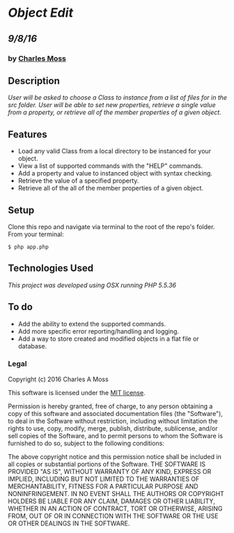 # _Object Edit_
## _9/8/16_
### by [Charles Moss](https://twitter.com/CharlesMoss)

## Description
_User will be asked to choose a Class to instance from a list of files for in the src folder. User will be able to set new properties, retrieve a single value from a property, or retrieve all of the member properties of a given object._

## Features

- Load any valid Class from a local directory to be instanced for your object.
- View a list of supported commands with the "HELP" commands.
- Add a property and value to instanced object with syntax checking.
- Retrieve the value of a specified property.
- Retrieve all of the all of the member properties of a given object.

## Setup
Clone this repo and navigate via terminal to the root of the repo's folder. From your terminal:

```
$ php app.php
```

## Technologies Used

_This project was developed using OSX running PHP 5.5.36_

## To do

- Add the ability to extend the supported commands.
- Add more specific error reporting/handling and logging.
- Add a way to store created and modified objects in a flat file or database.  

### Legal
Copyright (c) 2016 Charles A Moss

This software is licensed under the [MIT license](https://en.wikipedia.org/wiki/MIT_License).

Permission is hereby granted, free of charge, to any person obtaining a copy of this software and associated documentation files (the "Software"), to deal in the Software without restriction, including without limitation the rights to use, copy, modify, merge, publish, distribute, sublicense, and/or sell copies of the Software, and to permit persons to whom the Software is furnished to do so, subject to the following conditions:

The above copyright notice and this permission notice shall be included in all copies or substantial portions of the Software.
THE SOFTWARE IS PROVIDED "AS IS", WITHOUT WARRANTY OF ANY KIND, EXPRESS OR IMPLIED, INCLUDING BUT NOT LIMITED TO THE WARRANTIES OF MERCHANTABILITY, FITNESS FOR A PARTICULAR PURPOSE AND NONINFRINGEMENT. IN NO EVENT SHALL THE AUTHORS OR COPYRIGHT HOLDERS BE LIABLE FOR ANY CLAIM, DAMAGES OR OTHER LIABILITY, WHETHER IN AN ACTION OF CONTRACT, TORT OR OTHERWISE, ARISING FROM, OUT OF OR IN CONNECTION WITH THE SOFTWARE OR THE USE OR OTHER DEALINGS IN THE SOFTWARE.
